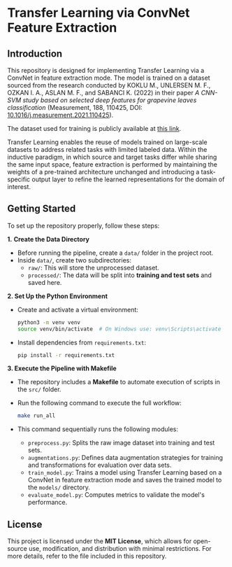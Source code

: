 # Transfer Learning via ConvNet Feature Extraction

## Introduction  

This repository is designed for implementing Transfer Learning via a ConvNet in feature extraction mode. The model is trained on a dataset sourced from the research conducted by KOKLU M., UNLERSEN M. F., OZKAN I. A., ASLAN M. F., and SABANCI K. (2022) in their paper *A CNN-SVM study based on selected deep features for grapevine leaves classification* (Measurement, 188, 110425, DOI: [10.1016/j.measurement.2021.110425](https://doi.org/10.1016/j.measurement.2021.110425)).  

The dataset used for training is publicly available at [this link](https://www.muratkoklu.com/datasets/).  

Transfer Learning enables the reuse of models trained on large-scale datasets to address related tasks with limited labeled data. Within the inductive paradigm, in which source and target tasks differ while sharing the same input space, feature extraction is performed by maintaining the weights of a pre-trained architecture unchanged and introducing a task-specific output layer to refine the learned representations for the domain of interest.

## Getting Started 

To set up the repository properly, follow these steps:  

**1.** **Create the Data Directory**  
   - Before running the pipeline, create a `data/` folder in the project root.  
   - Inside `data/`, create two subdirectories:  
     - `raw/`: This will store the unprocessed dataset.  
     - `processed/`: The data will be split into **training and test sets** and saved here.
  
**2. Set Up the Python Environment**  
 
   - Create and activate a virtual environment:  

     ```sh
     python3 -m venv venv
     source venv/bin/activate  # On Windows use: venv\Scripts\activate 
     ```

   - Install dependencies from `requirements.txt`:  

     ```sh
     pip install -r requirements.txt 
     ``` 

**3. Execute the Pipeline with Makefile**  
   - The repository includes a **Makefile** to automate execution of scripts in the `src/` folder.  
   - Run the following command to execute the full workflow:  

     ```sh
     make run_all  
     ```  
   
   - This command sequentially runs the following modules:
     - `preprocess.py`: Splits the raw image dataset into training and test sets.
     - `augmentations.py`: Defines data augmentation strategies for training and transformations for evaluation over data sets.
     - `train_model.py`: Trains a model using Transfer Learning based on a ConvNet in feature extraction mode and saves the trained model to the `models/` directory.
     - `evaluate_model.py`: Computes metrics to validate the model's performance. 


## License  

This project is licensed under the **MIT License**, which allows for open-source use, modification, and distribution with minimal restrictions. For more details, refer to the file included in this repository.  
